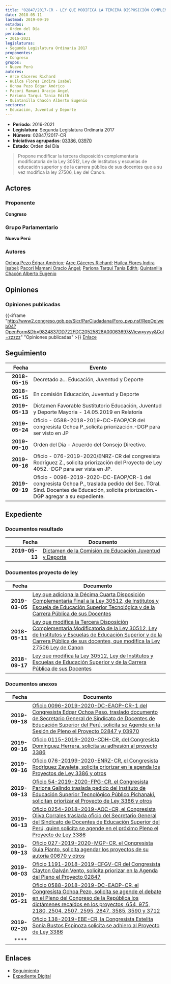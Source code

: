 ```yaml
---
title: "02847/2017-CR - LEY QUE MODIFICA LA TERCERA DISPOSICIÓN COMPLEMENTARIA MODIFICATORIA DE LA LEY 30512, LEY DE INSTITUTOS Y ESCUELAS DE EDUCACIÓN SUPERIOR Y DE LA CARRERA PÚBLICA DE SUS DOCENTES, QUE MODIFICA LA LEY 27506 LEY DE CANON"
date: 2018-05-11
lastmod: 2019-09-19
estados:
- Orden del Día
periodos:
- 2016-2021
legislaturas:
- Segunda Legislatura Ordinaria 2017
proponentes:
- Congreso
grupos:
- Nuevo Perú
autores:
- Arce Cáceres Richard
- Huilca Flores Indira Isabel
- Ochoa Pezo Édgar Américo
- Pacori Mamani Oracio Ángel
- Pariona Tarqui Tania Edith
- Quintanilla Chacón Alberto Eugenio
sectores:
- Educación, Juventud y Deporte
---
```

- **Periodo**: 2016-2021
- **Legislatura**: Segunda Legislatura Ordinaria 2017
- **Número**: 02847/2017-CR
- **Iniciativas agrupadas**: [03386](../../03300/03386), [03970](../../03900/03970)
- **Estado**: Orden del Día

> Propone modificar la tercera disposición complementaria modificatoria de la Ley 30512, Ley de institutos y escuelas de educación superior y de la carrera pública de sus docentes que a su vez modifica la ley 27506, Ley del Canon.


## Actores

### Proponente

**Congreso**

### Grupo Parlamentario

**Nuevo Perú**

### Autores

[Ochoa Pezo Édgar Américo](mailto:mailto:eochoa@congreso.gob.pe); [Arce Cáceres Richard](mailto:mailto:rarce@congreso.gob.pe); [Huilca Flores Indira Isabel](mailto:mailto:ihuilca@congreso.gob.pe); [Pacori Mamani Oracio Ángel](mailto:mailto:opacori@congreso.gob.pe); [Pariona Tarqui Tania Edith](mailto:mailto:tpariona@congreso.gob.pe); [Quintanilla Chacón Alberto Eugenio](mailto:mailto:aquintanilla@congreso.gob.pe)

## Opiniones

### Opiniones publicadas

{{<iframe "http://www2.congreso.gob.pe/Sicr/ParCiudadana/Foro_pvp.nsf/RepOpiweb04?OpenForm&Db=9824837DD722FDC20525828A00063697&View=yyyy&Col=zzzzz" "Opiniones publicadas" >}}
[Enlace](http://www2.congreso.gob.pe/Sicr/ParCiudadana/Foro_pvp.nsf/RepOpiweb04?OpenForm&Db=9824837DD722FDC20525828A00063697&View=yyyy&Col=zzzzz)


## Seguimiento

| Fecha | Evento |
|------:|--------|
| **2018-05-15** | Decretado a... Educación, Juventud y Deporte |
| **2018-05-15** | En comisión Educación, Juventud y Deporte |
| **2019-05-13** | Dictamen Favorable Sustitutorio Educación, Juventud y Deporte Mayoria - 14.05.2019 en Relatoría |
| **2019-05-24** | Oficio - 0588-2018-2019-DC-EAOP/CR del congresista Ochoa P.,solicita priorización.-DGP para ser visto en JP |
| **2019-09-10** | Orden del Día - Acuerdo del Consejo Directivo. |
| **2019-09-16** | Oficio - 076-2019-2020/ENRZ-CR del congresista Rodríguez Z., solicita priorización del Proyecto de Ley 4052.-DGP para ser vista en JP. |
| **2019-09-19** | Oficio - 0096-2019-2020-DC-EAOP/CR-1 del congresista Ochoa P., traslada pedido del Sec. TGral. Sind. Docentes de Educación, solicita priorización.-DGP agregar a su expediente. |

## Expediente

### Documentos resultado

| Fecha | Documento |
|------:|-----------|
| **2019-05-13** | [Dictamen de la Comisión de Educación Juventud y Deporte](http://www.leyes.congreso.gob.pe/Documentos/2016_2021/Dictamenes/Proyectos_de_Ley/03386DC10MAY20190513.pdf) |

### Documentos proyecto de ley

| Fecha | Documento |
|------:|-----------|
| **2019-03-05** | [Ley que adiciona la Décima Cuarta Disposición Complementaria Final a la Ley 30512, de Institutos y Escuela de Educación Superior Tecnológica y de la Carrera Pública de sus Docentes](http://www.leyes.congreso.gob.pe/Documentos/2016_2021/Proyectos_de_Ley_y_de_Resoluciones_Legislativas/PL0397020190305..pdf) |
| **2018-05-11** | [Ley que modifica la Tercera Disposición Complementaria Modificatoria de la Ley 30512, Ley de Institutos y Escuelas de Educación Superior y de la Carrera Pública de sus docentes, que modifica la Ley 27506 Ley de Canon](http://www.leyes.congreso.gob.pe/Documentos/2016_2021/Proyectos_de_Ley_y_de_Resoluciones_Legislativas/PL0284720180511.pdf) |
| **2018-09-17** | [Ley que modifica la Ley 30512, Ley de Institutos y Escuelas de Educación Superior y de la Carrera Pública de sus Docentes](http://www.leyes.congreso.gob.pe/Documentos/2016_2021/Proyectos_de_Ley_y_de_Resoluciones_Legislativas/PL0338620180917..pdf) |

### Documentos anexos

| Fecha | Documento |
|------:|-----------|
| **2019-09-18** | [Oficio 0096-2019-2020-DC-EAOP-CR-1 del Congresista Edgar Ochoa Peso, traslado documento de Secretario General de Sindicato de Docentes de Educación Superior del Perú, solicita se Agende en la Sesión de Pleno el Proyecto 02847 y 03970](http://www.leyes.congreso.gob.pe/Documentos/2016_2021/Oficios/Congresistas/OFICIO-0096-2019-2020-DC-EAOP-CR-1.pdf) |
| **2019-09-16** | [Oficio 0115-2019-2020-CDH-CR, del Congresista Domínguez Herrera, solicita su adhesión al proyecto 3386](http://www.leyes.congreso.gob.pe/Documentos/2016_2021/Adhesiones/Proyectos_de_Ley/OFICIO-0115-2019-2020-CDH-CR.pdf) |
| **2019-09-16** | [Oficio 076-20199-2020-ENRZ-CR, el Congresista Rodríguez Zavaleta, solicita priorizar en la agenda los Proyectos de Ley 3386 y otros](http://www.leyes.congreso.gob.pe/Documentos/2016_2021/Oficios/Congresistas/OFICIO-076-2019-2020-ENRZ-CR.pdf) |
| **2019-09-13** | [Oficio 54-2019-2020-FPG-CR, el Congresista Pariona Galindo traslada pedido del Instituto de Educación Superior Tecnológico Público Pichanaki, solicitan priorizar el Proyecto de Ley 3386 y otros](http://www.leyes.congreso.gob.pe/Documentos/2016_2021/Oficios/Congresistas/OFICIO-54-2019-2020-FPG-CR.pdf) |
| **2019-06-13** | [Oficio 0254-2018-2019-AOC-CR, el Congresista Oliva Corrales traslada oficio del Secretario General del Sindicato de Docentes de Educación Superior del Perú, quien solicita se agende en el próximo Pleno el Proyecto de Ley 3386](http://www.leyes.congreso.gob.pe/Documentos/2016_2021/Oficios/Congresistas/OFICIO-0254-2018-2019-AOC-CR.pdf) |
| **2019-09-13** | [Oficio 027-2019-2020-MGP-CR, el Congresista Guia Pianto, solicita agendar los proyectos de su autoría 00670 y otros](http://www.leyes.congreso.gob.pe/Documentos/2016_2021/Oficios/Congresistas/OFICIO-027-2019-2020-MGP-CR.pdf) |
| **2019-06-03** | [Oficio 1191-2018-2019-CFGV-CR del Congresista Clayton Galván Vento, solicita priorizar en la Agenda del Pleno el Proyecto 02847]() |
| **2019-05-21** | [Oficio 0588-2018-2019-DC-EAOP-CR, el Congresista Ochoa Pezo, solicita se agende el debate en el Pleno del Congreso de la República los dictámenes recaídos en los proyectos; 654, 975, 2180, 2504, 2507, 2595, 2847, 3585, 3590 y 3712](http://www.leyes.congreso.gob.pe/Documentos/2016_2021/Oficios/Congresistas/OFICIO-0588-2018-2019-DC-EAOP-CR.pdf) |
| **2019-02-20** | [Oficio 138-2019-EBE-CR, la Congresista Estelita Sonia Bustos Espinoza solicita se adhiero al Proyecto de Ley 3386](http://www.leyes.congreso.gob.pe/Documentos/2016_2021/Adhesiones/Proyectos_de_Ley/OFICIO-138-2019-EBE-CR.pdf) |
| **** | []() |

## Enlaces

- [Seguimiento](http://www2.congreso.gob.pe/Sicr/TraDocEstProc/CLProLey2016.nsf/f7fff46988ca05b1052578e100829cc7/6e2935b1c90b60e80525828a006cadfd?OpenDocument)
- [Expediente Digital](http://www2.congreso.gob.pe/Sicr/TraDocEstProc/Expvirt_2011.nsf/visbusqptramdoc1621/02847?opendocument)

